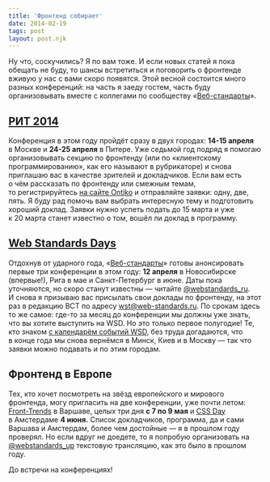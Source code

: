 ```yaml
---
title: 'Фронтенд собирает'
date: 2014-02-19
tags: post
layout: post.njk
---
```


Ну что, соскучились? Я по вам тоже. И если новых статей я пока обещать не буду, то шансы встретиться и поговорить о фронтенде вживую у нас с вами скоро появятся. Этой весной состоится много разных конференций: на часть я заеду гостем, часть буду организовывать вместе с коллегами по сообществу «[Веб-стандарты](https://web-standards.ru)».

## [РИТ 2014](http://ritconf.ru)

Конференция в этом году пройдёт сразу в двух городах: **14-15 апреля** в Москве и **24-25 апреля** в Питере. Уже седьмой год подряд я помогаю организовывать секцию по фронтенду (или по «клиентскому программированию», как его называют в рубрикаторе) и снова приглашаю вас в качестве зрителей и докладчиков. Если вам есть о чём рассказать по фронтенду или смежным темам, то регистрируйтесь [на сайте Ontiko](http://conf.ontico.ru/users/) и отправляйте заявки: одну, две, пять. Я буду рад помочь вам выбрать интересную тему и подготовить хороший доклад. Заявки нужно успеть подать до 15 марта и уже к 20 марта станет известно о том, вошёл ли доклад в программу.

## [Web Standards Days](http://webstandardsdays.ru)

Отдохнув от ударного года, «[Веб-стандарты](https://web-standards.ru)» готовы анонсировать первые три конференции в этом году: **12 апреля** в Новосибирске (впервые!), Рига в мае и Санкт-Петербург в июне. Даты пока уточняются, но скоро станут известны — читайте [@webstandards\_ru](https://twitter.com/webstandards_ru). И снова я призываю вас присылать свои доклады по фронтенду, на этот раз в редакцию ВСТ по адресу [wst@web-standards.ru](mailto:wst@web-standards.ru). По срокам здесь то же самое: где-то за месяц до конференции мы должны уже знать, что вы хотите выступить на WSD. Но это только первое полугодие! Те, кто знаком [с календарём событий WSD](http://webstandardsdays.ru/#calendar), без труда догадаются, что в конце года мы снова вернёмся в Минск, Киев и в Москву — так что заявки можно подавать и по этим городам.

## Фронтенд в Европе

Тех, кто хочет посмотреть на звёзд европейского и мирового фронтенда, могу пригласить на две конференции, уже почти летом: [Front-Trends](http://2014.front-trends.com) в Варшаве, целых три дня **с 7 по 9 мая** и [CSS Day](http://cssday.nl/2014) в Амстердаме **4 июня.** Список докладчиков, программа, да и сами Варшава и Амстердам, более чем достойные — я в прошлом году проверял. Но если вдруг не доедете, то я попробую организовать на [@webstandards\_up](https://twitter.com/webstandards_up) текстовую трансляцию, как это было в прошлом году.

До встречи на конференциях!
